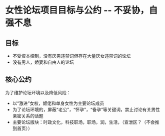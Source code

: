 # 女性论坛项目目标与公约 -- 不妥协，自强不息
## 目标
- 不受资本控制，没有厌男违禁词但存在大量厌女违禁词的论坛
- 没有男人，娇妻和自由人的论坛
## 核心公约
为了维护论坛环境以及降低风险：
- 以“激进”女权，姬佬和单身女性为主要论坛成员
- 为了论坛环境的，屏蔽“老公”，“怀孕”，“备孕”等关键词，禁止讨论有关男性亲密关系的话题
- 主要论坛版块：时政文化，科技职场，职场，润，生活，（宣泄区？（不会推到首页））
